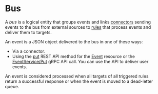 # Bus

A _bus_ is a logical entity that groups events and links [connectors](connector.md) sending events to the bus from external sources to [rules](rule.md) that process events and deliver them to targets.

An event is a JSON object delivered to the bus in one of these ways:
* Via a connector.
* Using the [put](../../eventrouter/api-ref/Event/put.md) REST API method for the [Event](../../eventrouter/api-ref/Event/index.md) resource or the [EventService/Put](../../eventrouter/api-ref/grpc/Event/put.md) gRPC API call. You can use the API to deliver user events.

An event is considered processed when all targets of all triggered rules return a successful response or when the event is moved to a dead-letter queue.
